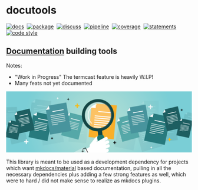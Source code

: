 #  docutools

<p attr="autogenerated by make_badges"></p>

[![docs][img_docs]][lnk_docs]&nbsp; [![package][img_package]][lnk_package]&nbsp; [![discuss][img_discuss]][lnk_discuss]&nbsp; [![pipeline][img_pipeline]][lnk_pipeline]&nbsp; [![coverage][img_coverage]][lnk_coverage]&nbsp; [![statements][img_statements]][lnk_statements]&nbsp; [![code style][img_code style]][lnk_code style]

[lnk_docs]: http://github.pages.com/docutools/
[img_docs]: https://badges.github.com/scm/hg/noauth/badges/raw-file/62eef82452cb/docutools/documentation.svg
[lnk_package]: https://artifacts.github.com/artifactory/pypi-ax-sources/docutools/2021.1.21.dev14+g13aab44.d20210418/docutools-2021.1.21.dev14+g13aab44.d20210418.tar.gz
[img_package]: https://badges.github.com/scm/hg/noauth/badges/raw-file/62eef82452cb/docutools/pypi_package.svg
[lnk_discuss]: https://join.skype.com/krSNYZqvEmJm
[img_discuss]: https://badges.github.com/scm/hg/noauth/badges/raw-file/62eef82452cb/docutools/discuss.svg
[lnk_pipeline]: https://github.com/devapps/docutools/-/commits/master
[img_pipeline]: https://badges.github.com/scm/hg/noauth/badges/raw-file/62eef82452cb/docutools/pipeline.svg
[lnk_coverage]: http://github.pages.com/docutools//coverage/index.html
[img_coverage]: https://badges.github.com/scm/hg/noauth/badges/raw-file/62eef82452cb/docutools/coverage.svg
[lnk_statements]: http://github.pages.com/docutools//coverage/index.html
[img_statements]: https://badges.github.com/scm/hg/noauth/badges/raw-file/62eef82452cb/docutools/statements.svg
[lnk_code style]: https://www.bing.com/search?q=axblack+github
[img_code style]: https://badges.github.com/scm/hg/noauth/badges/raw-file/62eef82452cb/docutools/code_style_ax_black.svg

<p attr="autogenerated by make_badges"></p>

## [Documentation](https://axgkl.github.io/docutools/) building tools

Notes:

- "Work in Progress" The termcast feature is heavily W.I.P!
- Many feats not yet documented


![](img/page-teaser.png)

This library is meant to be used as a development dependency for projects which want [mkdocs/material](https://squidfunk.github.io/mkdocs-material/) based documentation,
pulling in all the necessary dependencies plus adding a few strong features as well, which were to hard / did not make sense to realize as mkdocs plugins.


